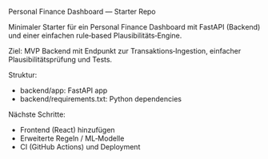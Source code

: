 Personal Finance Dashboard — Starter Repo

Minimaler Starter für ein Personal Finance Dashboard mit FastAPI (Backend) und einer einfachen rule‑based Plausibilitäts‑Engine.

Ziel: MVP Backend mit Endpunkt zur Transaktions‑Ingestion, einfacher Plausibilitätsprüfung und Tests.

Struktur:
- backend/app: FastAPI app
- backend/requirements.txt: Python dependencies

Nächste Schritte:
- Frontend (React) hinzufügen
- Erweiterte Regeln / ML‑Modelle
- CI (GitHub Actions) und Deployment
